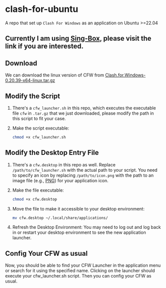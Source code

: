 # clash-for-ubuntu

A repo that set up `Clash For Windows` as an application on Ubuntu >=22.04

## **Currently I am using [Sing-Box](https://github.com/GUI-for-Cores/GUI.for.SingBox), please visit the link if you are interested.**

## Download

We can download the linux version of CFW from [Clash.for.Windows-0.20.39-x64-linux.tar.gz](https://clashforwindows.org/clash-for-windows-download/)

## Modify the Script

1. There's a `cfw_launcher.sh` in this repo, which executes the executable file `cfw` in `.tar.gz` that we just downloaded, please modify the path in this script to fit your case.

2. Make the script executable:

    ```bash
    chmod +x cfw_launcher.sh
    ```

## Modify the Desktop Entry File

1. There's a `cfw.desktop` in this repo as well. Replace `/path/to/cfw_launcher.sh` with the actual path to your script. You need to specify an icon by replacing `/path/to/icon.png` with the path to an image file (e.g., [PNG](https://clashforwindows.org/wp-content/uploads/2022/09/1663501512-favicon.png)) for your application icon.

2. Make the file executable:

    ```bash
    chmod +x cfw.desktop
    ```

3. Move the file to make it accessible to your desktop environment:

    ```bash
    mv cfw.desktop ~/.local/share/applications/
    ```

4. Refresh the Desktop Environment: You may need to log out and log back in or restart your desktop environment to see the new application launcher.

## Config Your CFW as usual

Now, you should be able to find your CFW Launcher in the application menu or search for it using the specified name. Clicking on the launcher should execute your cfw_launcher.sh script. Then you can config your CFW as usual.

